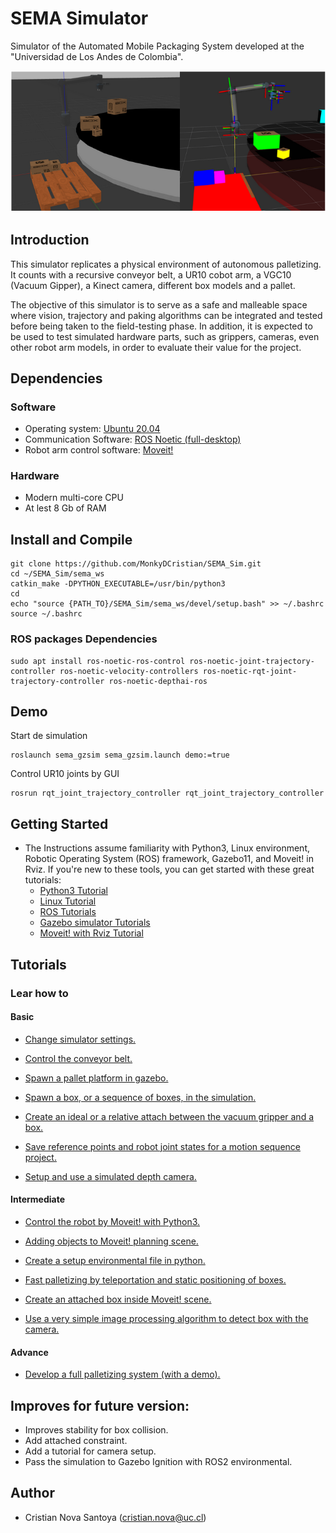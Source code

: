 # SEMA Simulator
Simulator of the Automated Mobile Packaging System developed at the "Universidad de Los Andes de Colombia".

![Alt text](/imgs/gzsim_rviz_view.png)

## Introduction
This simulator replicates a physical environment of autonomous palletizing. It counts with a recursive conveyor belt, a UR10 cobot arm, a VGC10 (Vacuum Gipper), a Kinect camera, different box models and a pallet.

The objective of this simulator is to serve as a safe and malleable space where vision, trajectory and paking algorithms can be integrated and tested before being taken to the field-testing phase. In addition, it is expected to be used to test simulated hardware parts, such as grippers, cameras, even other robot arm models, in order to evaluate their value for the project.

## Dependencies
### Software 
* Operating system: [Ubuntu 20.04](https://releases.ubuntu.com/focal/)
* Communication Software: [ROS Noetic (full-desktop)](http://wiki.ros.org/noetic/Installation/Ubuntu)
* Robot arm control software: [Moveit!](https://ros-planning.github.io/moveit_tutorials/doc/getting_started/getting_started.html)
### Hardware
* Modern multi-core CPU
* At lest 8 Gb of RAM

## Install and Compile
```
git clone https://github.com/MonkyDCristian/SEMA_Sim.git
cd ~/SEMA_Sim/sema_ws
catkin_make -DPYTHON_EXECUTABLE=/usr/bin/python3
cd
echo "source {PATH_TO}/SEMA_Sim/sema_ws/devel/setup.bash" >> ~/.bashrc
source ~/.bashrc
```
### ROS packages Dependencies
```
sudo apt install ros-noetic-ros-control ros-noetic-joint-trajectory-controller ros-noetic-velocity-controllers ros-noetic-rqt-joint-trajectory-controller ros-noetic-depthai-ros
```

## Demo 
Start de simulation
```
roslaunch sema_gzsim sema_gzsim.launch demo:=true
```
Control UR10 joints by GUI
```
rosrun rqt_joint_trajectory_controller rqt_joint_trajectory_controller
```

## Getting Started
* The Instructions assume familiarity with Python3, Linux environment, Robotic Operating System (ROS) framework, Gazebo11, and Moveit! in Rviz. If you're new to these tools, you can get started with these great tutorials:
  * [Python3 Tutorial](https://app.theconstructsim.com/Course/58)
  * [Linux Tutorial](https://app.theconstructsim.com/Course/40)
  * [ROS Tutorials](http://wiki.ros.org/ROS/Tutorials)
  * [Gazebo simulator Tutorials](https://classic.gazebosim.org/tutorials?cat=get_started)
  * [Moveit! with Rviz Tutorial](https://ros-planning.github.io/moveit_tutorials/doc/quickstart_in_rviz/quickstart_in_rviz_tutorial.html)

## Tutorials
### Lear how  to
#### Basic
* [Change simulator settings.](https://github.com/MonkyDCristian/SEMA_Sim/blob/ROS-focus-develop/documentation/change_sim_cfg.md)

* [Control the conveyor belt.](https://github.com/MonkyDCristian/SEMA_Sim/blob/ROS-focus-develop/documentation/conveyor_belt%20_control.md)

* [Spawn a pallet platform in gazebo.](https://github.com/MonkyDCristian/SEMA_Sim/blob/ROS-focus-develop/documentation/pallet_spawner.md)

* [Spawn a box, or a sequence of boxes, in the simulation.]( https://github.com/MonkyDCristian/SEMA_Sim/blob/ROS-focus-develop/documentation/box_spawner.md)

* [Create an ideal or a relative attach between the vacuum gripper and a box.](https://github.com/MonkyDCristian/SEMA_Sim/blob/ROS-focus-develop/documentation/box_attacher.md)

* [Save reference points and robot joint states for a motion sequence project.](https://github.com/MonkyDCristian/SEMA_Sim/blob/ROS-focus-develop/documentation/save_robot_pose.md)

* [Setup and use a simulated depth camera.](https://github.com/MonkyDCristian/SEMA_Sim/blob/ROS-focus-develop/documentation/depth_camera.md)

#### Intermediate
* [Control the robot by Moveit! with Python3.](https://github.com/MonkyDCristian/SEMA_Sim/blob/ROS-focus-develop/documentation/moveit.md)

* [Adding objects to Moveit! planning scene.](https://github.com/MonkyDCristian/SEMA_Sim/blob/ROS-focus-develop/documentation/obj2scene.md)

* [Create a setup environmental file in python.](https://github.com/MonkyDCristian/SEMA_Sim/blob/ROS-focus-develop/documentation/setup_env.md)

* [Fast palletizing by teleportation and static positioning of boxes.](https://github.com/MonkyDCristian/SEMA_Sim/blob/ROS-focus-develop/documentation/box_teleport.md)

* [Create an attached box inside Moveit! scene.](https://github.com/MonkyDCristian/SEMA_Sim/blob/ROS-focus-develop/documentation/moveit_attacher.md)

* [Use a very simple image processing algorithm to detect box with the camera.](https://github.com/MonkyDCristian/SEMA_Sim/blob/ROS-focus-develop/documentation/box_detector.md)

#### Advance
* [Develop a full palletizing system (with a demo).](https://github.com/MonkyDCristian/SEMA_Sim/blob/ROS-focus-develop/documentation/palletizing_develop.md)

## Improves for future version:

* Improves stability for box collision.
* Add attached constraint.
* Add a tutorial for camera setup.
* Pass the simulation to Gazebo Ignition with ROS2 environmental.

## Author 

 * Cristian Nova Santoya (<cristian.nova@uc.cl>)
